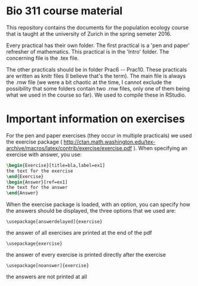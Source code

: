 # Bio 311 course material

This repository contains the documents for the population ecology course that is taught at the university of Zurich in the spring semeter 2016. 

Every practical has their own folder. The first practical is a 'pen and paper' refresher of mathematics. This practical is in the 'Intro' folder. The concerning file is the .tex file.

The other practicals should be in folder Prac6 -- Prac10. These practicals are written as knitr files (I believe that's the term). The main file is always the .rnw file (we were a bit chaotic at the time, I cannot exclude the possibility that some folders contain two .rnw files, only one of them being what we used in the course so far). We used to compile these in RStudio.

# Important information on exercises
For the pen and paper exercises (they occur in multiple practicals) we used the exercise package ( http://ctan.math.washington.edu/tex-archive/macros/latex/contrib/exercise/exercise.pdf ). When specifying an exercise with answer, you use:
```latex
\begin{Exercise}[title=bla,label=ex1]
the text for the exercise
\end{Exercise}
\begin{Answer}[ref=ex1]
the text for the answer
\end{Answer}
```

When the exercise package is loaded, with an option, you can specify how the answers should be displayed, the three options that we used are:

`\usepackage[answerdelayed]{exercise}`

the answer of all exercises are printed at the end of the pdf

`\usepackage{exercise}`

the answer of every exercise is printed directly after the exercise

`\usepackage[noanswer]{exercise}`

the answers are not printed at all
